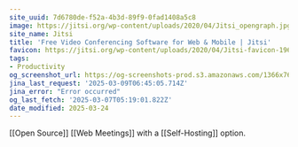 ```yaml
---
site_uuid: 7d6780de-f52a-4b3d-89f9-0fad1408a5c8
image: https://jitsi.org/wp-content/uploads/2020/04/Jitsi_opengraph.jpg
site_name: Jitsi
title: 'Free Video Conferencing Software for Web & Mobile | Jitsi'
favicon: https://jitsi.org/wp-content/uploads/2020/04/Jitsi-favicon-196.png
tags:
- Productivity
og_screenshot_url: https://og-screenshots-prod.s3.amazonaws.com/1366x768/80/false/0fb112d4295c3faa3e85956aae462f927ebbf07638b664b617254727481f6677.jpeg
jina_last_request: '2025-03-09T06:45:05.714Z'
jina_error: "Error occurred"
og_last_fetch: '2025-03-07T05:19:01.822Z'
date_modified: 2025-03-24
---
```





[[Open Source]] [[Web Meetings]] with a [[Self-Hosting]] option.

